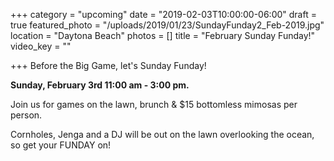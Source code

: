 +++
category = "upcoming"
date = "2019-02-03T10:00:00-06:00"
draft = true
featured_photo = "/uploads/2019/01/23/SundayFunday2_Feb-2019.jpg"
location = "Daytona Beach"
photos = []
title = "February Sunday Funday!"
video_key = ""

+++
Before the Big Game, let's Sunday Funday!

**Sunday, February 3rd 11:00 am - 3:00 pm.**

Join us for games on the lawn, brunch & $15 bottomless mimosas per person.

Cornholes, Jenga and a DJ will be out on the lawn overlooking the ocean, so get your FUNDAY on!